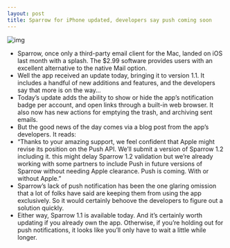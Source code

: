 ```yaml
---
layout: post
title: Sparrow for iPhone updated, developers say push coming soon
---
```

![img](http://media.idownloadblog.com/wp-content/uploads/2012/03/Sparrow-review.jpg)
* Sparrow, once only a third-party email client for the Mac, landed on iOS last month with a splash. The $2.99 software provides users with an excellent alternative to the native Mail option.
* Well the app received an update today, bringing it to version 1.1. It includes a handful of new additions and features, and the developers say that more is on the way…
* Today’s update adds the ability to show or hide the app’s notification badge per account, and open links through a built-in web browser. It also now has new actions for emptying the trash, and archiving sent emails.
* But the good news of the day comes via a blog post from the app’s developers. It reads:
* “Thanks to your amazing support, we feel confident that Apple might revise its position on the Push API. We’ll submit a version of Sparrow 1.2 including it. this might delay Sparrow 1.2 validation but we’re already working with some partners to include Push in future versions of Sparrow without needing Apple clearance. Push is coming. With or without Apple.”
* Sparrow’s lack of push notification has been the one glaring omission that a lot of folks have said are keeping them from using the app exclusively. So it would certainly behoove the developers to figure out a solution quickly.
* Either way, Sparrow 1.1 is available today. And it’s certainly worth updating if you already own the app. Otherwise, if you’re holding out for push notifications, it looks like you’ll only have to wait a little while longer.

